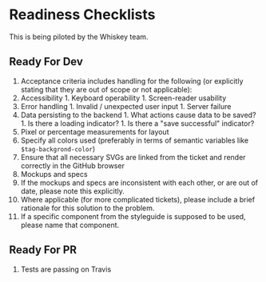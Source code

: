 # Readiness Checklists

This is being piloted by the Whiskey team.

## Ready For Dev
1. Acceptance criteria includes handling for the following (or explicitly stating that they are out of scope or not applicable):
  1. Accessibility
    1. Keyboard operability
    1. Screen-reader usability
  1. Error handling
    1. Invalid / unexpected user input
    1. Server failure
  1. Data persisting to the backend
    1. What actions cause data to be saved?
    1. Is there a loading indicator?
    1. Is there a "save successful" indicator?
  1. Pixel or percentage measurements for layout
  1. Specify all colors used (preferably in terms of semantic variables like `$tag-backgrond-color`)
1. Ensure that all necessary SVGs are linked from the ticket and render correctly in the GitHub browser
1. Mockups and specs
  1. If the mockups and specs are inconsistent with each other, or are out of date, please note this explicitly.
1. Where applicable (for more complicated tickets), please include a brief rationale for this solution to the problem.
1. If a specific component from the styleguide is supposed to be used, please name that component.

## Ready For PR
1. Tests are passing on Travis
